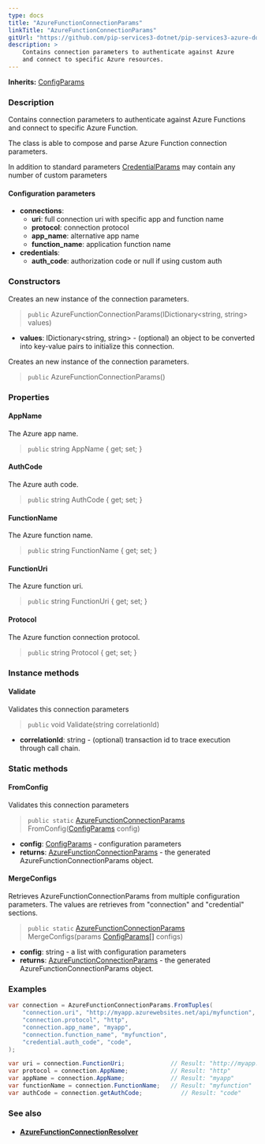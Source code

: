 ```yaml
---
type: docs
title: "AzureFunctionConnectionParams"
linkTitle: "AzureFunctionConnectionParams"
gitUrl: "https://github.com/pip-services3-dotnet/pip-services3-azure-dotnet"
description: >
    Contains connection parameters to authenticate against Azure
    and connect to specific Azure resources.
---
```


**Inherits:** [ConfigParams](../../../commons/config/config_params)

### Description
Contains connection parameters to authenticate against Azure Functions
and connect to specific Azure Function.

The class is able to compose and parse Azure Function connection parameters.

In addition to standard parameters [CredentialParams](../../../components/auth/credential_params) may contain any number of custom parameters


#### Configuration parameters

- **connections**: 
    - **uri**:           full connection uri with specific app and function name
    - **protocol**:      connection protocol
    - **app_name**:      alternative app name
    - **function_name**: application function name
- **credentials**: 
    - **auth_code**:     authorization code or null if using custom auth

### Constructors
Creates an new instance of the connection parameters.

> `public` AzureFunctionConnectionParams(IDictionary\<string, string\> values)

- **values**: IDictionary\<string, string\> - (optional) an object to be converted into key-value pairs to initialize this connection.

Creates an new instance of the connection parameters.

> `public` AzureFunctionConnectionParams()

### Properties

#### AppName
The Azure app name.

> `public` string AppName { get; set; }


#### AuthCode
The Azure auth code.

> `public` string AuthCode { get; set; }

#### FunctionName
The Azure function name.

> `public` string FunctionName { get; set; }


#### FunctionUri
The Azure function uri.

> `public` string FunctionUri { get; set; }


#### Protocol
The Azure function connection protocol.

> `public` string Protocol { get; set; }


### Instance methods

#### Validate
Validates this connection parameters 

> `public` void Validate(string correlationId)

- **correlationId**: string - (optional) transaction id to trace execution through call chain.

### Static methods

#### FromConfig
Validates this connection parameters 

> `public static` [AzureFunctionConnectionParams]() FromConfig([ConfigParams](../../../commons/config/config_params) config)

- **config**: [ConfigParams](../../../commons/config/config_params) - configuration parameters
- **returns**: [AzureFunctionConnectionParams]() - the generated AzureFunctionConnectionParams object.

#### MergeConfigs
Retrieves AzureFunctionConnectionParams from multiple configuration parameters.
The values are retrieves from "connection" and "credential" sections.

> `public static` [AzureFunctionConnectionParams]() MergeConfigs(params [ConfigParams[]](../../../commons/config/config_params) configs)

- **config**: string - a list with configuration parameters
- **returns**: [AzureFunctionConnectionParams]() - the generated AzureFunctionConnectionParams object.



### Examples

```cs
var connection = AzureFunctionConnectionParams.FromTuples(
    "connection.uri", "http://myapp.azurewebsites.net/api/myfunction",
    "connection.protocol", "http",
    "connection.app_name", "myapp",
    "connection.function_name", "myfunction",
    "credential.auth_code", "code",
);

var uri = connection.FunctionUri;             // Result: "http://myapp.azurewebsites.net/api/myfunction"
var protocol = connection.AppName;            // Result: "http"
var appName = connection.AppName;             // Result: "myapp"
var functionName = connection.FunctionName;   // Result: "myfunction"
var authCode = connection.getAuthCode;           // Result: "code"
```


### See also
- #### [AzureFunctionConnectionResolver](../azure_function_connection_resolver)